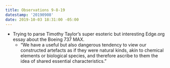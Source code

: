 ```yaml
---
title: Observations 9-8-19
datestamp: '20190908'
date: 2019-10-03 18:31:00 -05:00
---
```


- Trying to parse Timothy Taylor’s super esoteric but interesting Edge.org essay about the Boeing 737 MAX.
	- “We have a useful but also dangerous tendency to view our constructed artefacts as if they were natural kinds, akin to chemical elements or biological species, and therefore ascribe to them the idea of shared essential characteristics.”
